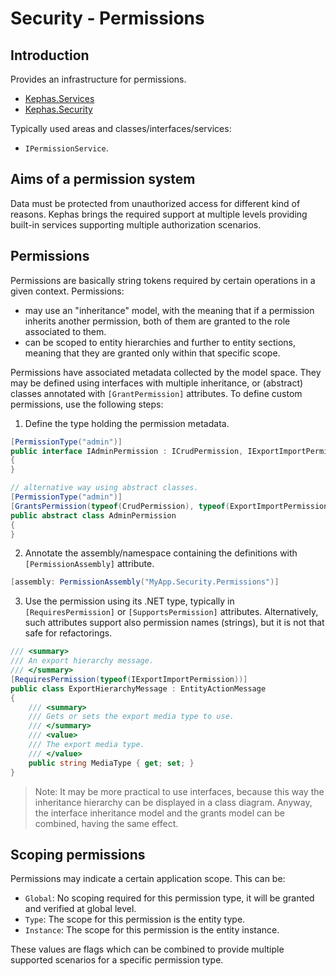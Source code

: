 # Security - Permissions

## Introduction

Provides an infrastructure for permissions.
* [Kephas.Services](https://www.nuget.org/packages/Kephas.Services)
* [Kephas.Security](https://www.nuget.org/packages/Kephas.Security)

Typically used areas and classes/interfaces/services:
* ``IPermissionService``.

## Aims of a permission system

Data must be protected from unauthorized access for different kind of reasons. Kephas brings the required support at multiple levels providing built-in services supporting multiple authorization scenarios.

## Permissions

Permissions are basically string tokens required by certain operations in a given context. Permissions:
* may use an "inheritance" model, with the meaning that if a permission inherits another permission, both of them are granted to the role associated to them.
* can be scoped to entity hierarchies and further to entity sections, meaning that they are granted only within that specific scope.

Permissions have associated metadata collected by the model space. They may be defined using interfaces with multiple inheritance, or (abstract) classes annotated with `[GrantPermission]` attributes. To define custom permissions, use the following steps:

1. Define the type holding the permission metadata.
```csharp
[PermissionType("admin")]
public interface IAdminPermission : ICrudPermission, IExportImportPermission
{
}

// alternative way using abstract classes.
[PermissionType("admin")]
[GrantsPermission(typeof(CrudPermission), typeof(ExportImportPermission))]
public abstract class AdminPermission
{
}
```

2. Annotate the assembly/namespace containing the definitions with `[PermissionAssembly]` attribute.
```csharp
[assembly: PermissionAssembly("MyApp.Security.Permissions")]
```

3. Use the permission using its .NET type, typically in `[RequiresPermission]` or `[SupportsPermission]` attributes. Alternatively, such attributes support also permission names (strings), but it is not that safe for refactorings.
```csharp
/// <summary>
/// An export hierarchy message.
/// </summary>
[RequiresPermission(typeof(IExportImportPermission))]
public class ExportHierarchyMessage : EntityActionMessage
{
    /// <summary>
    /// Gets or sets the export media type to use.
    /// </summary>
    /// <value>
    /// The export media type.
    /// </value>
    public string MediaType { get; set; }
}
```

> Note: It may be more practical to use interfaces, because this way the inheritance hierarchy can be displayed in a class diagram. Anyway, the interface inheritance model and the grants model can be combined, having the same effect.

## Scoping permissions

Permissions may indicate a certain application scope. This can be:

* `Global`: No scoping required for this permission type, it will be granted and verified at global level.
* `Type`: The scope for this permission is the entity type.
* `Instance`: The scope for this permission is the entity instance.

These values are flags which can be combined to provide multiple supported scenarios for a specific permission type.
